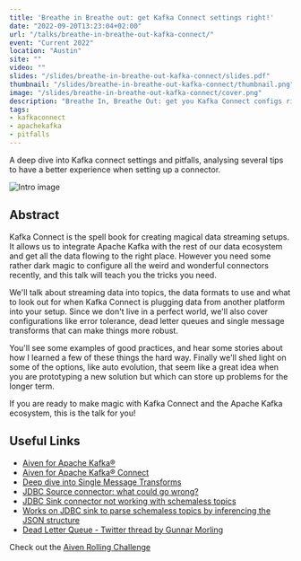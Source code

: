 ```yaml
---
title: 'Breathe in Breathe out: get Kafka Connect settings right!'
date: "2022-09-20T13:23:04+02:00"
url: "/talks/breathe-in-breathe-out-kafka-connect/"
event: "Current 2022"
location: "Austin"
site: ""
video: ""
slides: "/slides/breathe-in-breathe-out-kafka-connect/slides.pdf"
thumbnail: "/slides/breathe-in-breathe-out-kafka-connect/thumbnail.png"
image: "/slides/breathe-in-breathe-out-kafka-connect/cover.png"
description: "Breathe In, Breathe Out: get you Kafka Connect configs right"
tags:
- kafkaconnect
- apachekafka
- pitfalls
---
```


A deep dive into Kafka connect settings and pitfalls, analysing several tips to have a better experience when setting up a connector.

<!--more-->

![Intro image](/slides/breathe-in-breathe-out-kafka-connect/cover.png)

## Abstract

Kafka Connect is the spell book for creating magical data streaming setups. It allows us to integrate Apache Kafka with the rest of our data ecosystem and get all the data flowing to the right place. However you need some rather dark magic to configure all the weird and wonderful connectors recently, and this talk will teach you the tricks you need. 

We'll talk about streaming data into topics, the data formats to use and what to look out for when Kafka Connect is plugging data from another platform into your setup. Since we don't live in a perfect world, we'll also cover configurations like error tolerance, dead letter queues and single message transforms that can make things more robust. 

You'll see some examples of good practices, and hear some stories about how I learned a few of these things the hard way. Finally we'll shed light on some of the options, like auto evolution, that seem like a great idea when you are prototyping a new solution but which can store up problems for the longer term. 

If you are ready to make magic with Kafka Connect and the Apache Kafka ecosystem, this is the talk for you!

## Useful Links


* [Aiven for Apache Kafka®](https://aiven.io/kafka)
* [Aiven for Apache Kafka® Connect](https://docs.aiven.io/docs/products/kafka/kafka-connect.html)
* [Deep dive into Single Message Transforms](https://rmoff.net/2021/01/04/kafka-connect-deep-dive-into-single-message-transforms/)
* [JDBC Source connector: what could go wrong?](https://www.confluent.io/events/kafka-summit-london-2022/jdbc-source-connector-what-could-go-wrong/)
* [JDBC Sink connector not working with schemaless topics](https://stackoverflow.com/questions/70927512/kafka-jdbc-sink-connector-with-json-messages-without-schema)
* [Works on JDBC sink to parse schemaless topics by inferencing the JSON structure](https://cwiki.apache.org/confluence/display/KAFKA/KIP-301%3A+Schema+Inferencing+for+JsonConverter)
* [Dead Letter Queue - Twitter thread by Gunnar Morling](https://twitter.com/gunnarmorling/status/1541809606384652295)



Check out the [Aiven Rolling Challenge](go.aiven.io/aiven-challenge-current-na-22)
